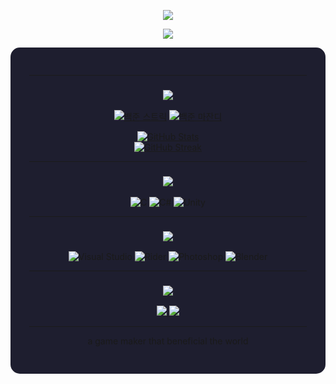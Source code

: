 <!-- 상단 웨이브 배너 -->
<p align="center">
  <img src="https://capsule-render.vercel.app/api?type=waving&color=0:1e1e2f,100:915eff&height=200&section=header&text=Welcome%20to%20ByulDaram's%20Profile!&fontSize=40&fontAlign=50&fontColor=ffffff&animation=fadeIn" />
</p>

<!-- 커스텀 폰트로 타이핑 -->
<p align="center">
  <img src="https://readme-typing-svg.herokuapp.com?font=Nanum+Gothic+Coding&size=24&duration=3000&pause=1000&color=FFFFFF&center=true&vCenter=true&width=500&lines=반갑다,+세상아!;Unity+Developer;C%23+Lover;Game+Maker+Benefiting+the+World" />
</p>

<!-- 메인 컨테이너 -->
<div align="center" style="background-color:#1e1e2f; padding:30px; border-radius:15px;">

---

### <img src="https://readme-typing-svg.herokuapp.com?font=Nanum+Gothic+Coding&size=28&color=FF4D4D&center=true&vCenter=true&width=250&lines=📚+백허브" />

[![백준 스트릭](https://github-readme-solvedac.hyp3rflow.vercel.app/api/?handle=ggm_byuldaram)](https://solved.ac/ggm_byuldaram/)
[![백준 마잔디](http://mazandi.herokuapp.com/api?handle=ggm_byuldaram&theme=warm)](https://solved.ac/ggm_byuldaram/)
  
[![GitHub Stats](https://github-readme-stats.vercel.app/api?username=yeonwoo0981&show_icons=true&theme=tokyonight&hide=prs)](https://github.com/yeonwoo0981)  
[![GitHub Streak](https://streak-stats.demolab.com/?user=yeonwoo0981&theme=tokyonight)](https://github.com/yeonwoo0981)

---

### <img src="https://readme-typing-svg.herokuapp.com?font=Nanum+Gothic+Coding&size=28&color=FF4D4D&center=true&vCenter=true&width=150&lines=⚒️+기술" />
![C](https://img.shields.io/badge/C-00599C?style=for-the-badge&logo=c&logoColor=white)
![C#](https://img.shields.io/badge/C%23-239120?style=for-the-badge&logo=c-sharp&logoColor=white)
![Unity](https://img.shields.io/badge/Unity-FFFFFF?style=for-the-badge&logo=unity&logoColor=black)

---

### <img src="https://readme-typing-svg.herokuapp.com?font=Nanum+Gothic+Coding&size=28&color=4DA6FF&center=true&vCenter=true&width=200&lines=⚙️+기타+툴" />
![Visual Studio](https://img.shields.io/badge/Visual_Studio-5C2D91?style=for-the-badge&logo=visual-studio&logoColor=white)
![Rider](https://img.shields.io/badge/Rider-000000?style=for-the-badge&logo=jetbrains&logoColor=orange)
![Photoshop](https://img.shields.io/badge/Photoshop-31A8FF?style=for-the-badge&logo=adobe-photoshop&logoColor=white)
![Blender](https://img.shields.io/badge/Blender-F5792A?style=for-the-badge&logo=blender&logoColor=white)

---


### <img src="https://readme-typing-svg.herokuapp.com?font=Nanum+Gothic+Coding&size=28&color=FFFFFF&center=true&vCenter=true&width=150&lines=📬+연락처" />
<p>
  <a href="mailto:0981syw@naver.com">
    <img src="https://img.shields.io/badge/Email-0981syw@naver.com-blue?style=for-the-badge&logo=gmail&logoColor=white" />
  </a>
  <a href="tel:01037235028">
    <img src="https://img.shields.io/badge/Phone-010--3723--5028-green?style=for-the-badge&logo=whatsapp&logoColor=white" />
  </a>
</p>

---

a game maker that beneficial the world

</div>
